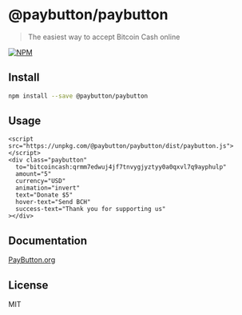 # @paybutton/paybutton

> The easiest way to accept Bitcoin Cash online

[![NPM](https://img.shields.io/npm/v/@paybutton/paybutton.svg)](https://www.npmjs.com/package/@paybutton/paybutton)

## Install

```bash
npm install --save @paybutton/paybutton
```

## Usage

```
<script src="https://unpkg.com/@paybutton/paybutton/dist/paybutton.js"></script>
<div class="paybutton"
  to="bitcoincash:qrmm7edwuj4jf7tnvygjyztyy0a0qxvl7q9ayphulp"
  amount="5"
  currency="USD"
  animation="invert"
  text="Donate $5"
  hover-text="Send BCH"
  success-text="Thank you for supporting us"
></div>
```

## Documentation

<a href="https://paybutton.org">PayButton.org</a>

## License

MIT 
